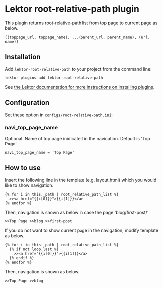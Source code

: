 # Lektor root-relative-path plugin

This plugin returns root-relative-path list from top page to current page as below.

```
[(toppage_url, toppage_name), ...(parent_url, parent_name), (url, name)]
```

## Installation
Add `lektor-root-relative-path` to your project from the command line:

```
lektor plugins add lektor-root-relative-path
```

See [the Lektor documentation for more instructions on installing plugins](https://www.getlektor.com/docs/plugins/).

## Configuration

Set these option in `configs/root-relative-path.ini`:

### navi_top_page_name

Optional. Name of top page inidicated in the navication. Default is 'Top Page'

```
navi_top_page_name = 'Top Page'
```

## How to use

Insert the following line in the template (e.g. layout.html) which you would like to show navigation.

```
{% for i in this._path | root_relative_path_list %}
  >><a href="{{i[0]}}">{{i[1]}}</a>
{% endfor %}
```

Then, navigation is shown as below in case the page 'blog/first-post/'

```
>>Top Page >>blog >>first-post
```

If you do not want to show current page in the navigation, modify template as below.

```
{% for i in this._path | root_relative_path_list %}
  {% if not loop.last %}
    >><a href="{{i[0]}}">{{i[1]}}</a>
  {% endif %}
{% endfor %}
```
Then, navigation is shown as below.

```
>>Top Page >>blog
```

